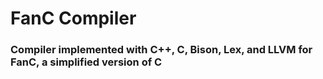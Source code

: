 # FanC Compiler
### Compiler implemented with C++, C, Bison, Lex, and LLVM for FanC, a simplified version of C
